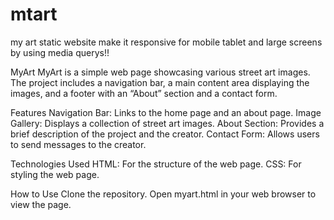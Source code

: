 # mtart
my art static website make it responsive for mobile tablet and large screens by using media querys!!

MyArt
MyArt is a simple web page showcasing various street art images. The project includes a navigation bar, a main content area displaying the images, and a footer with an “About” section and a contact form.

Features
Navigation Bar: Links to the home page and an about page.
Image Gallery: Displays a collection of street art images.
About Section: Provides a brief description of the project and the creator.
Contact Form: Allows users to send messages to the creator.

Technologies Used
HTML: For the structure of the web page.
CSS: For styling the web page.

How to Use
Clone the repository.
Open myart.html in your web browser to view the page.
